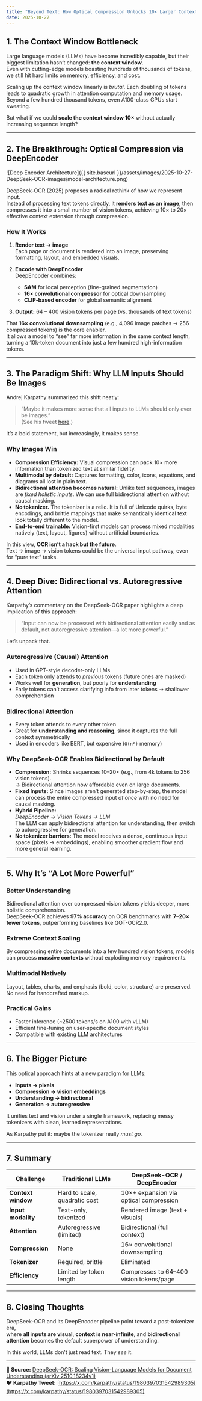 ```yaml
---
title: "Beyond Text: How Optical Compression Unlocks 10× Larger Contexts for LLMs"
date: 2025-10-27
---
```


## 1. The Context Window Bottleneck

Large language models (LLMs) have become incredibly capable, but their biggest limitation hasn’t changed: **the context window**.  
Even with cutting-edge models boasting hundreds of thousands of tokens, we still hit hard limits on memory, efficiency, and cost.  

Scaling up the context window linearly is *brutal*. Each doubling of tokens leads to quadratic growth in attention computation and memory usage.  
Beyond a few hundred thousand tokens, even A100-class GPUs start sweating.

But what if we could **scale the context window 10×** without actually increasing sequence length?

---

## 2. The Breakthrough: Optical Compression via DeepEncoder
![Deep Encoder Architecture]({{ site.baseurl }}/assets/images/2025-10-27-DeepSeek-OCR-images/model-architecture.png)

DeepSeek-OCR (2025) proposes a radical rethink of how we represent input.  
Instead of processing text tokens directly, it **renders text as an image**, then compresses it into a small number of vision tokens, achieving 10× to 20× effective context extension through compression.

### How It Works

1. **Render text → image**  
   Each page or document is rendered into an image, preserving formatting, layout, and embedded visuals.

2. **Encode with DeepEncoder**  
   DeepEncoder combines:
   - **SAM** for local perception (fine-grained segmentation)
   - **16× convolutional compressor** for optical downsampling
   - **CLIP-based encoder** for global semantic alignment

3. **Output:** 64 – 400 vision tokens per page (vs. thousands of text tokens)

That **16× convolutional downsampling** (e.g., 4,096 image patches → 256 compressed tokens) is the core enabler.  
It allows a model to “see” far more information in the same context length, turning a 10k-token document into just a few hundred high-information tokens.

---

## 3. The Paradigm Shift: Why LLM Inputs Should Be Images

Andrej Karpathy summarized this shift neatly:

> “Maybe it makes more sense that all inputs to LLMs should only ever be images.”  
> (See his tweet [here](https://x.com/karpathy/status/1980397031542989305).)

It’s a bold statement, but increasingly, it makes sense.

### Why Images Win

- **Compression Efficiency:** Visual compression can pack 10× more information than tokenized text at similar fidelity.  
- **Multimodal by default:** Captures formatting, color, icons, equations, and diagrams all lost in plain text.  
- **Bidirectional attention becomes natural:** Unlike text sequences, images are *fixed holistic inputs*. We can use full bidirectional attention without causal masking.  
- **No tokenizer.** The tokenizer is a relic. It is full of Unicode quirks, byte encodings, and brittle mappings that make semantically identical text look totally different to the model.  
- **End-to-end trainable:** Vision-first models can process mixed modalities natively (text, layout, figures) without artificial boundaries.

In this view, **OCR isn’t a hack but the future**.  
Text → image → vision tokens could be the universal input pathway, even for “pure text” tasks.

---

## 4. Deep Dive: Bidirectional vs. Autoregressive Attention

Karpathy’s commentary on the DeepSeek-OCR paper highlights a deep implication of this approach:

> “Input can now be processed with bidirectional attention easily and as default, not autoregressive attention—a lot more powerful.”

Let’s unpack that.

### Autoregressive (Causal) Attention

- Used in GPT-style decoder-only LLMs  
- Each token only attends to *previous* tokens (future ones are masked)  
- Works well for **generation**, but poorly for **understanding**  
- Early tokens can’t access clarifying info from later tokens → shallower comprehension

### Bidirectional Attention

- Every token attends to every other token  
- Great for **understanding and reasoning**, since it captures the full context symmetrically  
- Used in encoders like BERT, but expensive (`O(n²)` memory)

### Why DeepSeek-OCR Enables Bidirectional by Default

- **Compression:** Shrinks sequences 10–20× (e.g., from 4k tokens to 256 vision tokens).  
  → Bidirectional attention now affordable even on large documents.  
- **Fixed Inputs:** Since images aren’t generated step-by-step, the model can process the entire compressed input *at once* with no need for causal masking.  
- **Hybrid Pipeline:**  
  *DeepEncoder → Vision Tokens → LLM*  
  The LLM can apply bidirectional attention for understanding, then switch to autoregressive for generation.  
- **No tokenizer barriers:** The model receives a dense, continuous input space (pixels → embeddings), enabling smoother gradient flow and more general learning.

---

## 5. Why It’s “A Lot More Powerful”

### Better Understanding

Bidirectional attention over compressed vision tokens yields deeper, more holistic comprehension.  
DeepSeek-OCR achieves **97% accuracy** on OCR benchmarks with **7–20× fewer tokens**, outperforming baselines like GOT-OCR2.0.

### Extreme Context Scaling

By compressing entire documents into a few hundred vision tokens, models can process **massive contexts** without exploding memory requirements.

### Multimodal Natively

Layout, tables, charts, and emphasis (bold, color, structure) are preserved.  
No need for handcrafted markup.

### Practical Gains

- Faster inference (~2500 tokens/s on A100 with vLLM)  
- Efficient fine-tuning on user-specific document styles  
- Compatible with existing LLM architectures

---

## 6. The Bigger Picture

This optical approach hints at a new paradigm for LLMs:

- **Inputs → pixels**  
- **Compression → vision embeddings**  
- **Understanding → bidirectional**  
- **Generation → autoregressive**

It unifies text and vision under a single framework, replacing messy tokenizers with clean, learned representations.

As Karpathy put it: maybe the tokenizer really *must go.*

---

## 7. Summary

| Challenge           | Traditional LLMs             | DeepSeek-OCR / DeepEncoder             |
|---------------------|------------------------------|----------------------------------------|
| **Context window**  | Hard to scale, quadratic cost| 10×+ expansion via optical compression|
| **Input modality**  | Text-only, tokenized         | Rendered image (text + visuals)       |
| **Attention**       | Autoregressive (limited)     | Bidirectional (full context)          |
| **Compression**     | None                         | 16× convolutional downsampling        |
| **Tokenizer**       | Required, brittle            | Eliminated                            |
| **Efficiency**      | Limited by token length      | Compresses to 64–400 vision tokens/page|

---

## 8. Closing Thoughts

DeepSeek-OCR and its DeepEncoder pipeline point toward a post-tokenizer era,   
where **all inputs are visual**, **context is near-infinite**, and **bidirectional attention** becomes the default superpower of understanding.

In this world, LLMs don’t just read text. They *see* it.

---

**📄 Source:** [DeepSeek-OCR: Scaling Vision-Language Models for Document Understanding (arXiv 2510.18234v1)](https://arxiv.org/pdf/2510.18234v1)  
**🐦 Karpathy Tweet:** [https://x.com/karpathy/status/1980397031542989305](https://x.com/karpathy/status/1980397031542989305)
